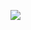[![](https://travis-ci.org/scijava/scijava-search.svg?branch=master)](https://travis-ci.org/scijava/scijava-search)

